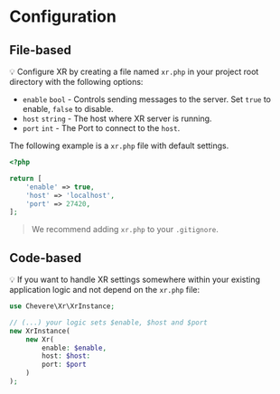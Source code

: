 # Configuration

## File-based

💡 Configure XR by creating a file named `xr.php` in your project root directory with the following options:

* `enable` `bool` - Controls sending messages to the server. Set `true` to enable, `false` to disable.
* `host` `string` - The host where XR server is running.
* `port` `int` - The Port to connect to the `host`.

The following example is a `xr.php` file with default settings.

```php
<?php

return [
    'enable' => true,
    'host' => 'localhost',
    'port' => 27420,
];
```

> We recommend adding `xr.php` to your `.gitignore`.

## Code-based

💡 If you want to handle XR settings somewhere within your existing application logic and not depend on the `xr.php` file:

```php
use Chevere\Xr\XrInstance;

// (...) your logic sets $enable, $host and $port
new XrInstance(
    new Xr(
        enable: $enable,
        host: $host:
        port: $port
    )
);
```
